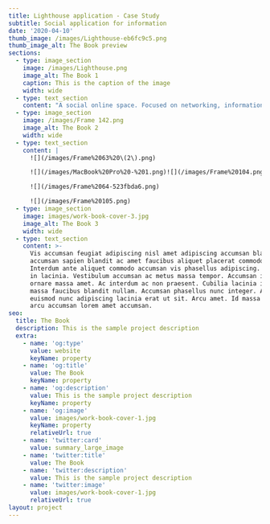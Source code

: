 ```yaml
---
title: Lighthouse application - Case Study
subtitle: Social application for information
date: '2020-04-10'
thumb_image: /images/Lighthouse-eb6fc9c5.png
thumb_image_alt: The Book preview
sections:
  - type: image_section
    image: /images/Lighthouse.png
    image_alt: The Book 1
    caption: This is the caption of the image
    width: wide
  - type: text_section
    content: "A social online space. Focused on networking, information, and development.\r\nThese design plans depict the future of Lighthouse’s branding. As a growing product, it focuses on developing a space purely for people’s growth and productivity. Professional portfolios and a networking forum with groups.\r\nLighthouse, as planned, is a professional information site, structured to develop and network one's self.\n\nUser Research: Literature Review, Competitive Analysis\r\nUX Design: Prototyping\r\nDevelopment: Accessible sites\n\nTools Used\r\nFigma\r\nNext.js\r\nReactJS\r\nNode\n\nCompetitive Analysis\r\nWhile doing research to find out the already available platforms for professional people, a few stand out though a few aren't yet popular. Showwcase, Hashnode, Devto, trailhead by salesforce. A lot of these online \"communities\" share a lot in common which makes them less likeable, people don't care. Few succeed in retaining professionals or students making it valuable for them by actually reducing the complexity. It either could be space or time complexity. Stackoverflow is a great example, it passes all the rules thereby making it stand out.\n\nThe word \"community\" and \"networking\" is being thrown out too much, that it almost becomes boring for a person. The whole subject of the project is to retain the people visiting, and keep them engaged within the application. To do that, extensive methods like exclusive branding is planned. Developing a brand where people are curious by themselves is more efficient than insisting people use it to get better.\n"
  - type: image_section
    image: /images/Frame 142.png
    image_alt: The Book 2
    width: wide
  - type: text_section
    content: |
      ![](/images/Frame%2063%20\(2\).png)

      ![](/images/MacBook%20Pro%20-%201.png)![](/images/Frame%20104.png)

      ![](/images/Frame%2064-523fbda6.png)

      ![](/images/Frame%20105.png)
  - type: image_section
    image: images/work-book-cover-3.jpg
    image_alt: The Book 3
    width: wide
  - type: text_section
    content: >-
      Vis accumsan feugiat adipiscing nisl amet adipiscing accumsan blandit
      accumsan sapien blandit ac amet faucibus aliquet placerat commodo.
      Interdum ante aliquet commodo accumsan vis phasellus adipiscing. Ornare a
      in lacinia. Vestibulum accumsan ac metus massa tempor. Accumsan in lacinia
      ornare massa amet. Ac interdum ac non praesent. Cubilia lacinia interdum
      massa faucibus blandit nullam. Accumsan phasellus nunc integer. Accumsan
      euismod nunc adipiscing lacinia erat ut sit. Arcu amet. Id massa aliquet
      arcu accumsan lorem amet accumsan.
seo:
  title: The Book
  description: This is the sample project description
  extra:
    - name: 'og:type'
      value: website
      keyName: property
    - name: 'og:title'
      value: The Book
      keyName: property
    - name: 'og:description'
      value: This is the sample project description
      keyName: property
    - name: 'og:image'
      value: images/work-book-cover-1.jpg
      keyName: property
      relativeUrl: true
    - name: 'twitter:card'
      value: summary_large_image
    - name: 'twitter:title'
      value: The Book
    - name: 'twitter:description'
      value: This is the sample project description
    - name: 'twitter:image'
      value: images/work-book-cover-1.jpg
      relativeUrl: true
layout: project
---
```


